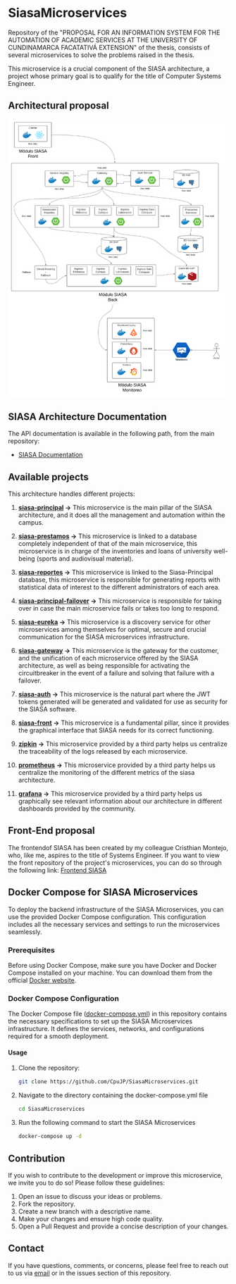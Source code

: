 # SiasaMicroservices
Repository of the "PROPOSAL FOR AN INFORMATION SYSTEM FOR THE AUTOMATION OF ACADEMIC SERVICES AT THE UNIVERSITY OF CUNDINAMARCA FACATATIVÁ EXTENSION" of the thesis, consists of several microservices to solve the problems raised in the thesis.

This microservice is a crucial component of the SIASA architecture, a project whose primary goal is to qualify for the title of Computer Systems Engineer.

## Architectural proposal
![Architecture](https://github.com/CpuJP/SiasaMicroservices/blob/main/Arquitectura_SIASA_Final.png)

## SIASA Architecture Documentation

The API documentation is available in the following path, from the main repository:

- [SIASA Documentation](https://github.com/CpuJP/SiasaMicroservices)

## Available projects

This architecture handles different projects:

1. **[siasa-principal](https://github.com/CpuJP/SiasaMicroservices/tree/siasa-principal) ->** This microservice is the main pillar of the SIASA architecture, and it does all the management and automation within the campus.

2. **[siasa-prestamos](https://github.com/CpuJP/SiasaMicroservices/tree/siasa-prestamos) ->** This microservice is linked to a database completely independent of that of the main microservice, this microservice is in charge of the inventories and loans of university well-being (sports and audiovisual material).

3. **[siasa-reportes](https://github.com/CpuJP/SiasaMicroservices/tree/siasa-reportes) ->** This microservice is linked to the Siasa-Principal database, this microservice is responsible for generating reports with statistical data of interest to the different administrators of each area.

4. **[siasa-principal-failover](https://github.com/CpuJP/SiasaMicroservices/tree/siasa-principal-failover) ->** This microservice is responsible for taking over in case the main microservice fails or takes too long to respond.

5. **[siasa-eureka](https://github.com/CpuJP/SiasaMicroservices/tree/siasa-eureka) ->** This microservice is a discovery service for other microservices among themselves for optimal, secure and crucial communication for the SIASA microservices infrastructure.

6. **[siasa-gateway](https://github.com/CpuJP/SiasaMicroservices/tree/siasa-gateway) ->** This microservice is the gateway for the customer, and the unification of each microservice offered by the SIASA architecture, as well as being responsible for activating the circuitbreaker in the event of a failure and solving that failure with a failover.

7. **[siasa-auth](https://github.com/CpuJP/SiasaMicroservices/tree/siasa-auth) ->** This microservice is the natural part where the JWT tokens generated will be generated and validated for use as security for the SIASA software.

8. **[siasa-front](https://github.com/CrisMontejo23/SiasaFront) ->** This microservice is a fundamental pillar, since it provides the graphical interface that SIASA needs for its correct functioning.

9. **[zipkin](http://localhost:9411) ->** This microservice provided by a third party helps us centralize the traceability of the logs released by each microservice.

10. **[prometheus](http://localhost:9090) ->** This microservice provided by a third party helps us centralize the monitoring of the different metrics of the siasa architecture.

11. **[grafana](http://localhost:3000) ->** This microservice provided by a third party helps us graphically see relevant information about our architecture in different dashboards provided by the community.


## Front-End proposal
The frontendof SIASA has been created by my colleague Cristhian Montejo, who, like me, aspires to the title of Systems Engineer. 
If you want to view the front repository of the project's microservices, you can do so through the following link: [Frontend SIASA](https://github.com/CrisMontejo23/SiasaFront)


## Docker Compose for SIASA Microservices

To deploy the backend infrastructure of the SIASA Microservices, you can use the provided Docker Compose configuration. This configuration includes all the necessary services and settings to run the microservices seamlessly.

### Prerequisites

Before using Docker Compose, make sure you have Docker and Docker Compose installed on your machine. You can download them from the official [Docker website](https://www.docker.com/get-started).

### Docker Compose Configuration

The Docker Compose file ([docker-compose.yml](https://github.com/CpuJP/SiasaMicroservices/blob/main/docker-compose.yml)) in this repository contains the necessary specifications to set up the SIASA Microservices infrastructure. It defines the services, networks, and configurations required for a smooth deployment.

#### Usage

1. Clone the repository: 
   ```bash
   git clone https://github.com/CpuJP/SiasaMicroservices.git
   ```
   
2. Navigate to the directory containing the docker-compose.yml file
   ```bash
   cd SiasaMicroservices
   ```

3. Run the following command to start the SIASA Microservices
   ```bash
   docker-compose up -d
   ```



     
     



## Contribution

If you wish to contribute to the development or improve this microservice, we invite you to do so! Please follow these guidelines:

1. Open an issue to discuss your ideas or problems.
2. Fork the repository.
3. Create a new branch with a descriptive name.
4. Make your changes and ensure high code quality.
5. Open a Pull Request and provide a concise description of your changes.

## Contact

If you have questions, comments, or concerns, please feel free to reach out to us via [email](cpujuanpis@gmail.com) or in the issues section of this repository.
